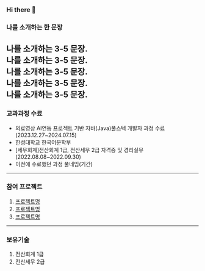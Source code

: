 ### Hi there 👋

<!--
**nooleee/nooleee** is a ✨ _special_ ✨ repository because its `README.md` (this file) appears on your GitHub profile.

Here are some ideas to get you started:

- 🔭 I’m currently working on ...
- 🌱 I’m currently learning ...
- 👯 I’m looking to collaborate on ...
- 🤔 I’m looking for help with ...
- 💬 Ask me about ...
- 📫 How to reach me: ...
- 😄 Pronouns: ...
- ⚡ Fun fact: ...
-->

### 나를 소개하는 한 문장
나를 소개하는 3-5 문장. <br>
나를 소개하는 3-5 문장. <br>
나를 소개하는 3-5 문장. <br>
나를 소개하는 3-5 문장. <br>
나를 소개하는 3-5 문장. <br>
---

### 교과과정 수료
* 의료영상 AI연동 프로젝트 기반 자바(Java)풀스텍 개발자 과정 수료(2023.12.27~2024.07.15)
* 한성대학교 한국어문학부
* [세무회계]전산회계 1급, 전산세무 2급 자격증 및 경리실무(2022.08.08~2022.09.30)
* 이전에 수료했던 과정 풀네임(기간)

---

### 참여 프로젝트
1. [프로젝트명](데크스조소)
2. [프로젝트명](링크)
3. [프로젝트명]()

---

### 보유기술
  1. 전산회계 1급
  2. 전산세무 2급

